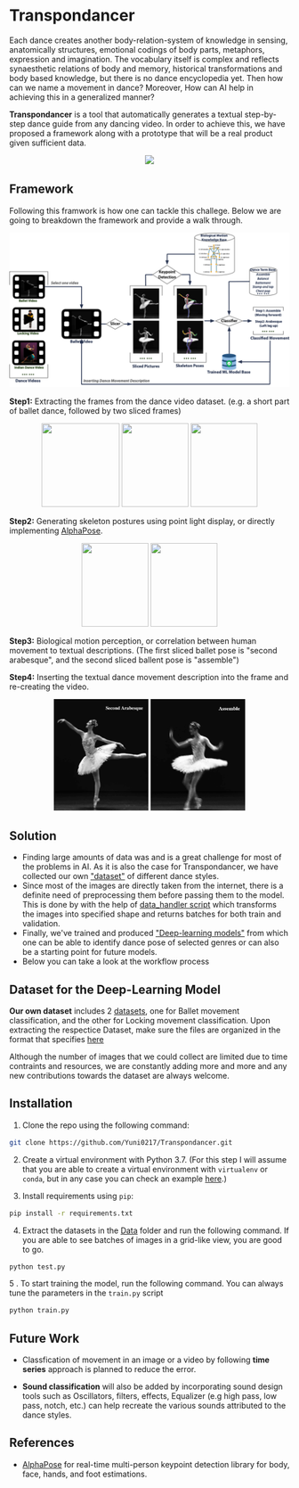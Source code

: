# Transpondancer
Each dance creates another body-relation-system of knowledge in sensing, anatomically structures, emotional codings of body parts, metaphors, expression and imagination. 
The vocabulary itself is complex and reflects synaesthetic relations of body and memory, historical transformations and body based knowledge, but there is no dance encyclopedia yet. Then how can we name a movement in dance? Moreover, How can AI help in achieving this in a generalized manner?

**Transpondancer** is a tool that automatically generates a textual step-by-step dance guide from any dancing video. In order to achieve this, we have proposed a framework along with a prototype that will be a real product given sufficient data. 
<p align="center">
<img src="https://github.com/Yuni0217/Transpdance/blob/main/Figures/Prototype_gif.gif">
</p>


## Framework
Following this framwork is how one can tackle this challege. Below we are going to breakdown the framework and provide a walk through.
<p align="center">
<img src="https://github.com/Yuni0217/Transpondancer/blob/main/Figures/OnlineClassification.png" alt="System" width="650px">
</p>

**Step1:** Extracting the frames from the dance video dataset. (e.g. a short part of ballet dance, followed by two sliced frames)
<p align="center">
<img src="https://github.com/Yuni0217/Transpdance/blob/main/Figures/ballet.gif" width="140" height="150"> <img src="https://github.com/Yuni0217/Transpdance/blob/main/Figures/balletslice1.png" width="120" height="150"> <img src="https://github.com/Yuni0217/Transpdance/blob/main/Figures/balletslice2.png" width="120" height="150">
</p>

**Step2:** Generating skeleton postures using point light display, or directly implementing [AlphaPose](https://github.com/MVIG-SJTU/AlphaPose). 
<p align="center">
<img src="https://github.com/Yuni0217/Transpdance/blob/main/Figures/balletedited1.png" width="120" height="150"> <img src="https://github.com/Yuni0217/Transpdance/blob/main/Figures/balletedited2.png" width="120" height="150">
</p>

**Step3:** Biological motion perception, or correlation between human movement to textual descriptions. (The first sliced ballet pose is "second arabesque", and the second sliced  ballent pose is "assemble")

**Step4:** Inserting the textual dance movement description into the frame and re-creating the video.
<p align="center">
<img src="https://github.com/Yuni0217/Transpondancer/blob/main/Figures/balletNamed1.png" width="170" height="200"> <img src="https://github.com/Yuni0217/Transpondancer/blob/main/Figures/balletNamed2.png" width="170" height="200">
</p>

## Solution
- Finding large amounts of data was and is a great challenge for most of the problems in AI. As it is also the case for Transpondancer, we have collected our own ["dataset"](https://github.com/Yuni0217/Transpondancer/tree/main/Data) of different dance styles.
- Since most of the images are directly taken from the internet, there is a definite need of preprocessing them before passing them to the model. This is done by with the help of [data_handler script](https://github.com/Yuni0217/Transpondancer/blob/main/src/Ballet/datahandler.py) which transforms the images into specified shape and returns batches for both train and validation.
- Finally, we've trained and produced ["Deep-learning models"](https://github.com/Yuni0217/Transpondancer/tree/main/models) from which one can be able to identify dance pose of selected genres or can also be a starting point for future models.
- Below you can take a look at the workflow process


## Dataset for the Deep-Learning Model
**Our own dataset** includes 2 [datasets](https://github.com/Yuni0217/Transpondancer/tree/main/Data), one for Ballet movement classification, and the other for Locking movement classification. Upon extracting the respectice Dataset, make sure the files are organized in the format that specifies [here](https://github.com/Yuni0217/Transpondancer/blob/main/src/Ballet/datahandler.py)

Although the number of images that we could collect are limited due to time contraints and resources, we are constantly adding more and more and any new contributions towards the dataset are always welcome.

## Installation
1. Clone the repo using the following command:
```bash
git clone https://github.com/Yuni0217/Transpondancer.git
```
2. Create a virtual environment with Python 3.7. (For this step I will assume that you are able to create a virtual environment with `virtualenv` or `conda`, but in any case you can check an example [here](https://realpython.com/python-virtual-environments-a-primer/).)

3. Install requirements using `pip`:
```bash
pip install -r requirements.txt
```

4. Extract the datasets in the [Data](https://github.com/Yuni0217/Transpondancer/tree/main/Data) folder and run the following command. If you are able to see batches of images in a grid-like view, you are good to go.
```bash
python test.py
```

5 . To start training the model, run the following command. You can always tune the parameters in the `train.py` script
```bash
python train.py
```

## Future Work

- Classfication of movement in an image or a video by following **time series** approach is planned to reduce the error. 

- **Sound classification** will also be added by incorporating sound design tools such as Oscillators, filters, effects, Equalizer (e.g high pass, low pass, notch, etc.) can help    recreate the various sounds attributed to the dance styles.
## References

* [AlphaPose](https://github.com/MVIG-SJTU/AlphaPose) for real-time multi-person keypoint detection library for body, face, hands, and foot estimations.
